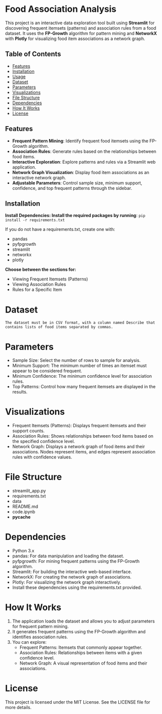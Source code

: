 # **Food Association Analysis**

This project is an interactive data exploration tool built using **Streamlit** for discovering frequent itemsets (patterns) and association rules from a food dataset. It uses the **FP-Growth** algorithm for pattern mining and **NetworkX** with **Plotly** for visualizing food item associations as a network graph.

## **Table of Contents**

- [Features](#features)
- [Installation](#installation)
- [Usage](#usage)
- [Dataset](#dataset)
- [Parameters](#parameters)
- [Visualizations](#visualizations)
- [File Structure](#file-structure)
- [Dependencies](#dependencies)
- [How It Works](#how-it-works)
- [License](#license)

## **Features**

- **Frequent Pattern Mining**: Identify frequent food itemsets using the FP-Growth algorithm.
- **Association Rules**: Generate rules based on the relationships between food items.
- **Interactive Exploration**: Explore patterns and rules via a Streamlit web application.
- **Network Graph Visualization**: Display food item associations as an interactive network graph.
- **Adjustable Parameters**: Control sample size, minimum support, confidence, and top frequent patterns through the sidebar.

## **Installation**

**Install Dependencies: Install the required packages by running**:
    ```pip install -r requirements.txt```

If you do not have a requirements.txt, create one with:
- pandas
- pyfpgrowth
- streamlit
- networkx
- plotly

**Choose between the sections for:**

- Viewing Frequent Itemsets (Patterns)
- Viewing Association Rules
- Rules for a Specific Item

# Dataset
```The dataset must be in CSV format, with a column named Describe that contains lists of food items separated by commas.```


# Parameters

- Sample Size: Select the number of rows to sample for analysis.
- Minimum Support: The minimum number of times an itemset must appear to be considered frequent.
- Minimum Confidence: The minimum confidence level for association rules.
- Top Patterns: Control how many frequent itemsets are displayed in the results.

# Visualizations
- Frequent Itemsets (Patterns): Displays frequent itemsets and their support counts.
- Association Rules: Shows relationships between food items based on the specified confidence level.
- Network Graph: Displays a network graph of food items and their associations. Nodes represent items, and edges represent association rules with confidence values.

# File Structure

- streamlit_app.py      
- requirements.txt      
- data                  
- README.md             
- code.ipynb
- __pycache__

# Dependencies

- Python 3.x
- pandas: For data manipulation and loading the dataset.
- pyfpgrowth: For mining frequent patterns using the FP-Growth algorithm.
- Streamlit: For building the interactive web-based interface.
- NetworkX: For creating the network graph of associations.
- Plotly: For visualizing the network graph interactively.
- Install these dependencies using the requirements.txt provided.

# How It Works
1. The application loads the dataset and allows you to adjust parameters for frequent pattern mining.
2. It generates frequent patterns using the FP-Growth algorithm and identifies association rules.
3. You can explore:
    - Frequent Patterns: Itemsets that commonly appear together.
    - Association Rules: Relationships between items with a given confidence level.
    - Network Graph: A visual representation of food items and their associations.

# License
This project is licensed under the MIT License. See the LICENSE file for more details.
